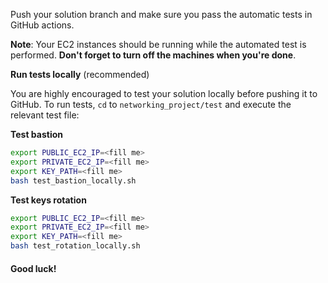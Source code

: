 Push your solution branch and make sure you pass the automatic tests in GitHub actions. 


**Note**: Your EC2 instances should be running while the automated test is performed. **Don't forget to turn off the machines when you're done**.

**Run tests locally** (recommended)

You are highly encouraged to test your solution locally before pushing it to GitHub. To run tests, `cd` to `networking_project/test` and execute the relevant test file:

**Test bastion**

```bash
export PUBLIC_EC2_IP=<fill me>
export PRIVATE_EC2_IP=<fill me>
export KEY_PATH=<fill me>
bash test_bastion_locally.sh
```

**Test keys rotation**

```bash
export PUBLIC_EC2_IP=<fill me>
export PRIVATE_EC2_IP=<fill me>
export KEY_PATH=<fill me>
bash test_rotation_locally.sh
```



#### Good luck!